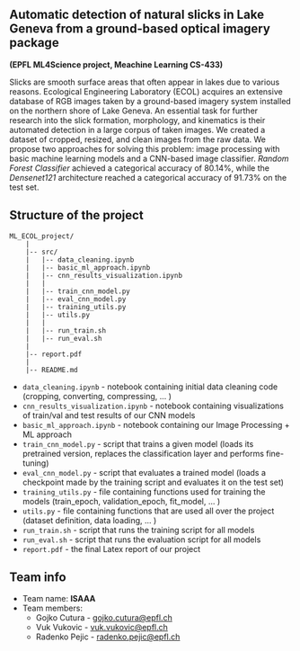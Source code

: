 ## Automatic detection of natural slicks in Lake Geneva from a ground-based optical imagery package
**(EPFL ML4Science project, Meachine Learning CS-433)**

Slicks are smooth surface areas that often appear in lakes due to various reasons. Ecological Engineering Laboratory (ECOL) acquires an extensive database of RGB images taken by a ground-based imagery system installed on the northern shore of Lake Geneva. An essential task for further research into the slick formation, morphology, and kinematics is their automated detection in a large corpus of taken images. We created a dataset of cropped, resized, and clean images from the raw data. We propose two approaches for solving this problem: image processing with basic machine learning models and a CNN-based image classifier. *Random Forest Classifier* achieved a categorical accuracy of 80.14\%, while the *Densenet121* architecture reached a categorical accuracy of 91.73\% on the test set. 


## Structure of the project

```
ML_ECOL_project/
    |
    |-- src/
    |   |-- data_cleaning.ipynb
    |   |-- basic_ml_approach.ipynb
    |   |-- cnn_results_visualization.ipynb
    |   |
    |   |-- train_cnn_model.py
    |   |-- eval_cnn_model.py
    |   |-- training_utils.py
    |   |-- utils.py
    |   |
    |   |-- run_train.sh
    |   |-- run_eval.sh
    |
    |-- report.pdf
    |
    |-- README.md
```

* ```data_cleaning.ipynb``` - notebook containing initial data cleaning code (cropping, converting, compressing, ... )
* ```cnn_results_visualization.ipynb``` - notebook containing visualizations of train/val and test results of our CNN models
* ```basic_ml_approach.ipynb``` - notebook containing our Image Processing + ML approach
* ```train_cnn_model.py``` - script that trains a given model (loads its pretrained version, replaces the classification layer and performs fine-tuning)
* ```eval_cnn_model.py``` - script that evaluates a trained model (loads a checkpoint made by the training script and evaluates it on the test set)
* ```training_utils.py``` - file containing functions used for training the models (train_epoch, validation_epoch, fit_model, ... )
* ```utils.py``` - file containing functions that are used all over the project (dataset definition, data loading, ... )
* ```run_train.sh``` - script that runs the training script for all models
* ```run_eval.sh``` - script that runs the evaluation script for all models
* ```report.pdf``` - the final Latex report of our project


## Team info

* Team name: **ISAAA**
* Team members:
    * Gojko Cutura - gojko.cutura@epfl.ch
    * Vuk Vukovic - vuk.vukovic@epfl.ch
    * Radenko Pejic - radenko.pejic@epfl.ch


